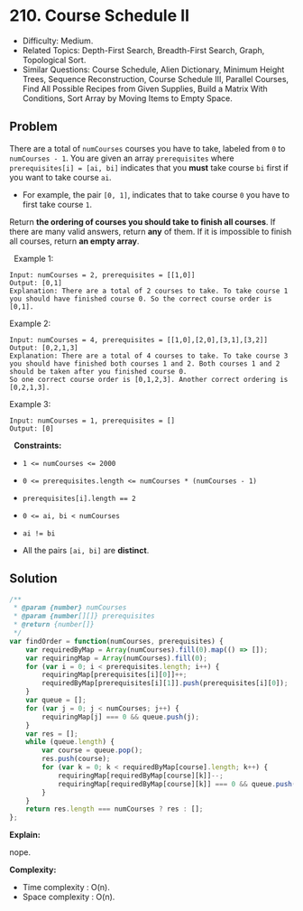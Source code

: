 # 210. Course Schedule II

- Difficulty: Medium.
- Related Topics: Depth-First Search, Breadth-First Search, Graph, Topological Sort.
- Similar Questions: Course Schedule, Alien Dictionary, Minimum Height Trees, Sequence Reconstruction, Course Schedule III, Parallel Courses, Find All Possible Recipes from Given Supplies, Build a Matrix With Conditions, Sort Array by Moving Items to Empty Space.

## Problem

There are a total of `numCourses` courses you have to take, labeled from `0` to `numCourses - 1`. You are given an array `prerequisites` where `prerequisites[i] = [ai, bi]` indicates that you **must** take course `bi` first if you want to take course `ai`.


	
- For example, the pair `[0, 1]`, indicates that to take course `0` you have to first take course `1`.


Return **the ordering of courses you should take to finish all courses**. If there are many valid answers, return **any** of them. If it is impossible to finish all courses, return **an empty array**.

 
Example 1:

```
Input: numCourses = 2, prerequisites = [[1,0]]
Output: [0,1]
Explanation: There are a total of 2 courses to take. To take course 1 you should have finished course 0. So the correct course order is [0,1].
```

Example 2:

```
Input: numCourses = 4, prerequisites = [[1,0],[2,0],[3,1],[3,2]]
Output: [0,2,1,3]
Explanation: There are a total of 4 courses to take. To take course 3 you should have finished both courses 1 and 2. Both courses 1 and 2 should be taken after you finished course 0.
So one correct course order is [0,1,2,3]. Another correct ordering is [0,2,1,3].
```

Example 3:

```
Input: numCourses = 1, prerequisites = []
Output: [0]
```

 
**Constraints:**


	
- `1 <= numCourses <= 2000`
	
- `0 <= prerequisites.length <= numCourses * (numCourses - 1)`
	
- `prerequisites[i].length == 2`
	
- `0 <= ai, bi < numCourses`
	
- `ai != bi`
	
- All the pairs `[ai, bi]` are **distinct**.



## Solution

```javascript
/**
 * @param {number} numCourses
 * @param {number[][]} prerequisites
 * @return {number[]}
 */
var findOrder = function(numCourses, prerequisites) {
    var requiredByMap = Array(numCourses).fill(0).map(() => []);
    var requiringMap = Array(numCourses).fill(0);
    for (var i = 0; i < prerequisites.length; i++) {
        requiringMap[prerequisites[i][0]]++;
        requiredByMap[prerequisites[i][1]].push(prerequisites[i][0]);
    }
    var queue = [];
    for (var j = 0; j < numCourses; j++) {
        requiringMap[j] === 0 && queue.push(j);
    }
    var res = [];
    while (queue.length) {
        var course = queue.pop();
        res.push(course);
        for (var k = 0; k < requiredByMap[course].length; k++) {
            requiringMap[requiredByMap[course][k]]--;
            requiringMap[requiredByMap[course][k]] === 0 && queue.push(requiredByMap[course][k]);
        }
    }
    return res.length === numCourses ? res : [];
};
```

**Explain:**

nope.

**Complexity:**

* Time complexity : O(n).
* Space complexity : O(n).
